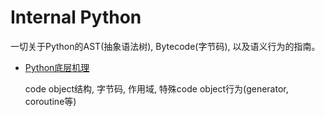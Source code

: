 
# Internal Python

一切关于Python的AST(抽象语法树), Bytecode(字节码), 以及语义行为的指南。

- [Python底层机理](./Python-mechanism.md)

    code object结构, 字节码, 作用域, 特殊code object行为(generator, coroutine等)


